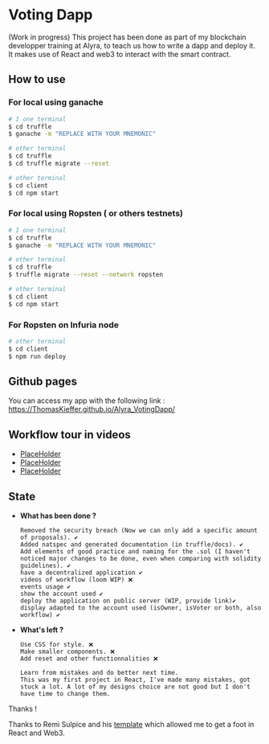 # Voting Dapp

(Work in progress)
This project has been done as part of my blockchain developper training at Alyra, to teach us how to write a dapp and deploy it.
It makes use of React and web3 to interact with the smart contract.

## How to use

### For local using ganache

```sh
# I one terminal
$ cd truffle
$ ganache -m "REPLACE WITH YOUR MNEMONIC"
```

```sh
# other terminal
$ cd truffle
$ cd truffle migrate --reset
```

```sh
# other terminal
$ cd client
$ cd npm start
```

### For local using Ropsten ( or others testnets)

```sh
# I one terminal
$ cd truffle
$ ganache -m "REPLACE WITH YOUR MNEMONIC"
```

```sh
# other terminal
$ cd truffle
$ truffle migrate --reset --network ropsten
```

```sh
# other terminal
$ cd client
$ cd npm start
```

### For Ropsten on Infuria node

```sh
# other terminal
$ cd client
$ npm run deploy
```

## Github pages

You can access my app with the following link : 
<a href="https://ThomasKieffer.github.io/Alyra_VotingDapp/">https://ThomasKieffer.github.io/Alyra_VotingDapp/</a>


## Workflow tour in videos

<ul>
    <li><a href="https://www.kickassfacts.com/wp-content/uploads/2016/02/Animals.jpg">PlaceHolder</a></li>
    <li><a href="https://www.kickassfacts.com/wp-content/uploads/2016/02/Animals.jpg">PlaceHolder</a></li>
    <li><a href="https://www.kickassfacts.com/wp-content/uploads/2016/02/Animals.jpg">PlaceHolder</a></li>
</ul>

## State

- __What has been done ?__

      Removed the security breach (Now we can only add a specific amount of proposals). ✔️
      Added natspec and generated documentation (in truffle/docs). ✔️
      Add elements of good practice and naming for the .sol (I haven't noticed major changes to be done, even when comparing with solidity guidelines). ✔️
      have a decentralized application ✔️
      videos of workflow (loom WIP) ❌
      events usage ✔️
      show the account used ✔️
      deploy the application on public server (WIP, provide link)✔️
      display adapted to the account used (isOwner, isVoter or both, also workflow) ✔️

- __What's left ?__

      Use CSS for style. ❌
      Make smaller components. ❌
      Add reset and other functionnalities ❌

      Learn from mistakes and do better next time.
      This was my first project in React, I've made many mistakes, got stuck a lot. A lot of my designs choice are not good but I don't have time to change them.
      

Thanks !

  Thanks to Remi Sulpice and his <a href="https://github.com/Remitekky/Developpeur-Ethereum-Template/blob/master/6_Dapp/reactTruffleLegacy/client/src/App.js">template</a> which allowed me to get a foot in React and Web3.
